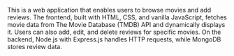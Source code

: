 This is a web application that enables users to browse movies and add reviews. The frontend, built with HTML, CSS, and vanilla JavaScript, fetches movie data from The Movie Database (TMDB) API and dynamically displays it. Users can also add, edit, and delete reviews for specific movies. On the backend, Node.js with Express.js handles HTTP requests, while MongoDB stores review data.
